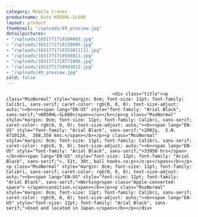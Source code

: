 ```yaml
---
category: Mobile Cranes
productname: Kato KR50HL—SL600
layout: product
thumbnail: "/uploads/49_preview.jpg"
detailpictures:
- "/uploads/1651771719104003.jpg"
- "/uploads/1651771719338005.jpg"
- "/uploads/1651771719353011[1].jpg"
- "/uploads/1651771719556013.jpg"
- "/uploads/1651771719771006.jpg"
- "/uploads/1651771719943012.jpg"
- "/uploads/49_preview.jpg"
sold: false
---
```


                                            <div class="title"><p class="MsoNormal" style="margin: 0cm; font-size: 11pt; font-family: Calibri, sans-serif; caret-color: rgb(0, 0, 0); text-size-adjust: auto;"><b><u><span lang="EN-US" style="font-family: "Arial Black", sans-serif;">KR50HL—SL600</span></u></b></p><p class="MsoNormal" style="margin: 0cm; font-size: 11pt; font-family: Calibri, sans-serif; caret-color: rgb(0, 0, 0); text-size-adjust: auto;"><b><span lang="EN-US" style="font-family: "Arial Black", sans-serif;">2002y,  S.N. 4710124,  208,350 kms.</span></b></p><p class="MsoNormal" style="margin: 0cm; font-size: 11pt; font-family: Calibri, sans-serif; caret-color: rgb(0, 0, 0); text-size-adjust: auto;"><b><span lang="EN-US" style="font-family: "Arial Black", sans-serif;">33950 hrs</span></b><b><span lang="EN-US" style="font-size: 12pt; font-family: "Arial Black", sans-serif;">, 51t, 30t, ball hooks.<o:p></o:p></span></b></p><p class="MsoNormal" style="margin: 0cm; font-size: 11pt; font-family: Calibri, sans-serif; caret-color: rgb(0, 0, 0); text-size-adjust: auto;"><b><span lang="EN-US" style="font-size: 12pt; font-family: "Arial Black", sans-serif;">Working<span class="Apple-converted-space"> </span>condition.</span></b></p><p class="MsoNormal" style="margin: 0cm; font-size: 11pt; font-family: Calibri, sans-serif; caret-color: rgb(0, 0, 0); text-size-adjust: auto;"><b><span lang="EN-US" style="font-size: 12pt; font-family: "Arial Black", sans-serif;">Used and located in Japan.</span></b></p></div>

